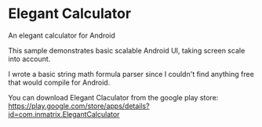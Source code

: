 # Elegant Calculator
An elegant calculator for Android

This sample demonstrates basic scalable Android UI, taking screen scale into account.

I wrote a basic string math formula parser since I couldn't find anything free that would compile for Android.

You can download Elegant Claculator from the google play store:
https://play.google.com/store/apps/details?id=com.inmatrix.ElegantCalculator
